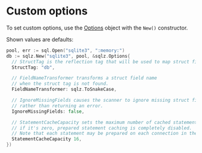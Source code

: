 # Custom options

To set custom options, use the [Options](https://pkg.go.dev/github.com/rfberaldo/sqlz#Options) object with the `New()` constructor.

Shown values are defaults:

```go
pool, err := sql.Open("sqlite3", ":memory:")
db := sqlz.New("sqlite3", pool, &sqlz.Options{
  // StructTag is the reflection tag that will be used to map struct fields.
  StructTag: "db",

  // FieldNameTransformer transforms a struct field name
  // when the struct tag is not found.
  FieldNameTransformer: sqlz.ToSnakeCase,

  // IgnoreMissingFields causes the scanner to ignore missing struct fields
  // rather than returning an error.
  IgnoreMissingFields: false,

  // StatementCacheCapacity sets the maximum number of cached statements,
  // if it's zero, prepared statement caching is completely disabled.
  // Note that each statement may be prepared on each connection in the pool.
  StatementCacheCapacity 16,
})
```
